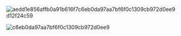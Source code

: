 
![aedd1e856affb0a91b616f7![c6eb0da97aa7bf6f0c1309cb972d0ee9](https://github.com/user-attachments/assets/1ea69ab3-e39a-414b-b7b2-08a557a888d9)
d12f24c59](https://github.com/user-attachments/assets/a4c4cc6e-9d18-460c-8fc8-d08029e8de5c)

![c6eb0da97aa7bf6f0c1309cb972d0ee9](https://github.com/user-attachments/assets/0bf1a8fc-2b61-47ab-95a3-05f192bd52b0)



